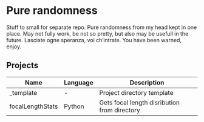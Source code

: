 # Pure randomness

Stuff to small for separate repo. Pure randomness from my head kept in one place. May not fully work, be not so pretty, but also may be usefull in the future. Lasciate ogne speranza, voi ch’intrate. You have been warned, enjoy.

## Projects

| Name | Language | Description |
| --- | --- | --- |
| _template | - | Project directory template |
| focalLengthStats | Python | Gets focal length disribution from directory |

